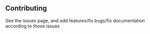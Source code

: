 ## Contributing

See the issues page, and add features/fix bugs/fix documentation according to those issues